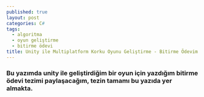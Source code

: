 ```yaml
---
published: true
layout: post
categories: C#
tags:
  - algoritma
  - oyun geliştirme
  - bitirme ödevi
title: Unity ile Multiplatform Korku Oyunu Geliştirme - Bitirme Ödevim
---
```


<style>
iframe {
    display: block;       
    background: #000;
    border: none;         
    height: 100vh;        
    width: 100%;
}

object {
    display:block;
    height: 100vh;        
    width: 100%;
}
</style>

### Bu yazımda unity ile geliştirdiğim bir oyun için yazdığım bitirme ödevi tezimi paylaşacağım, tezin tamamı bu yazıda yer almakta.

<object data="/assets/posts/bitirme_odevi.pdf"></object>

#### Anlatım Videosu

<iframe src="https://drive.google.com/file/d/1US1xlaNUtEsLg1l4BJKFRKpeKbeVGHGs/preview"></iframe>

